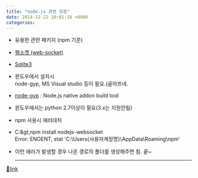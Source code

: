 ```yaml
---
title: "node.js 관련 모음"
date: 2014-12-22 10:01:10 +0900
categories: 
---
```

  

- 유용한 관련 패키지 (npm 기준)
- [웹소켓 (web-socket)](https://www.npmjs.com/package/nodejs-websocket "웹소켓 (web-socket)") 
- [Sqlite3](https://www.npmjs.com/package/sqlite3 "Sqlite3")
- 윈도우에서 설치시  
node-gyp, MS Visual studio 등이 필요.(골아프네.

- [node-gyp](https://github.com/TooTallNate/node-gyp#installation "node-gyp") : Node.js native addon build tool
- 윈도우에서는 python 2.7이상이 필요(3.x는 지원안됨)


- npm 사용시 에러대처
- C:\&gt;npm install nodejs-websocket  
Error: ENOENT, stat 'C:\Users\{사용자계정명}\AppData\Roaming\npm'
- 이런 에러가 발생할 경우 나온 경로의 폴더를 생성해주면 됨. 끝~


  


  ***
[🔗link](http://www.mins01.com/mh/tech/read/915)